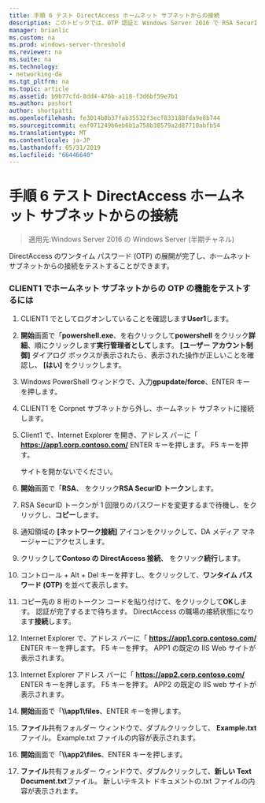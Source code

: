 ```yaml
---
title: 手順 6 テスト DirectAccess ホームネット サブネットからの接続
description: このトピックでは、OTP 認証と Windows Server 2016 で RSA SecurID を使用した DirectAccess のデモンストレーションのテスト ラボ ガイドの一部
manager: brianlic
ms.custom: na
ms.prod: windows-server-threshold
ms.reviewer: na
ms.suite: na
ms.technology:
- networking-da
ms.tgt_pltfrm: na
ms.topic: article
ms.assetid: b9b77cfd-8dd4-476b-a118-f3d6bf59e7b1
ms.author: pashort
author: shortpatti
ms.openlocfilehash: fe3014b8b37fab35532f3ecf833188fda9e8b744
ms.sourcegitcommit: eaf071249b6eb6b1a758b38579a2d87710abfb54
ms.translationtype: MT
ms.contentlocale: ja-JP
ms.lasthandoff: 05/31/2019
ms.locfileid: "66446640"
---
```

# <a name="step-6-test-directaccess-connectivity-from-the-homenet-subnet"></a>手順 6 テスト DirectAccess ホームネット サブネットからの接続

>適用先:Windows Server 2016 の Windows Server (半期チャネル)

DirectAccess のワンタイム パスワード (OTP) の展開が完了し、ホームネット サブネットからの接続をテストすることができます。  
  
### <a name="to-test-otp-functionality-from-the-homenet-subnet-on-client1"></a>CLIENT1 でホームネット サブネットからの OTP の機能をテストするには  
  
1. CLIENT1 でとしてログオンしていることを確認します**User1**します。  
  
2. **開始**画面で「**powershell.exe**、を右クリックして**powershell** をクリック**詳細**、順にクリックします**実行管理者として**します。 **[ユーザー アカウント制御]** ダイアログ ボックスが表示されたら、表示された操作が正しいことを確認し、 **[はい]** をクリックします。  
  
3. Windows PowerShell ウィンドウで、入力**gpupdate/force**、ENTER キーを押します。  
  
4. CLIENT1 を Corpnet サブネットから外し、ホームネット サブネットに接続します。  
  
5. Client1 で、Internet Explorer を開き、アドレス バーに「 **https://app1.corp.contoso.com/** ENTER キーを押します。 F5 キーを押す。  
  
   サイトを開かないでください。  
  
6. **開始**画面で「**RSA**、 をクリック**RSA SecurID トークン**します。  
  
7. RSA SecurID トークンが 1 回限りのパスワードを変更するまで待機し、をクリックし、**コピー**します。  
  
8. 通知領域の **[ネットワーク接続]** アイコンをクリックして、DA メディア マネージャーにアクセスします。  
  
9. クリックして**Contoso の DirectAccess 接続**、 をクリック**続行**します。  
  
10. コントロール + Alt + Del キーを押すし、をクリックして、**ワンタイム パスワード (OTP)** を並べて表示します。  
  
11. コピー先の 8 桁のトークン コードを貼り付けて、をクリックして**OK**します。 認証が完了するまで待ちます。 DirectAccess の職場の接続状態になります**接続**します。  
  
12. Internet Explorer で、アドレス バーに「 **https://app1.corp.contoso.com/** ENTER キーを押します。 F5 キーを押す。 APP1 の既定の IIS Web サイトが表示されます。  
  
13. Internet Explorer アドレス バーに「 **https://app2.corp.contoso.com/** ENTER キーを押します。 F5 キーを押す。 APP2 の既定の IIS web サイトが表示されます。  
  
14. **開始**画面で「<strong>\\\app1\files</strong>、ENTER キーを押します。  
  
15. **ファイル**共有フォルダー ウィンドウで、ダブルクリックして、 **Example.txt**ファイル。 Example.txt ファイルの内容が表示されます。  
  
16. **開始**画面で「<strong>\\\app2\files</strong>、ENTER キーを押します。  
  
17. **ファイル**共有フォルダー ウィンドウで、ダブルクリックして、**新しい Text Document.txt**ファイル。 新しいテキスト ドキュメントの.txt ファイルの内容が表示されます。  
  


